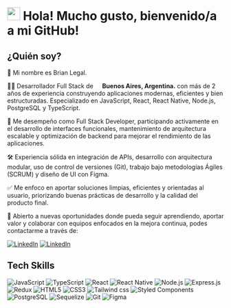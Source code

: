 ### <h1><img src="https://emojis.slackmojis.com/emojis/images/1531849430/4246/blob-sunglasses.gif?1531849430" width="30"/> Hola! Mucho gusto, bienvenido/a a mi GitHub! </h1>

## ¿Quién soy?
<p>👋 Mi nombre es Brian Legal.</p>
<p>👨‍💻 Desarrollador Full Stack de <img src="https://cdn-icons-png.flaticon.com/512/3909/3909430.png" width="13"/> <b>Buenos Aires, Argentina.</b> con más de 2 años de experiencia construyendo aplicaciones modernas, eficientes y bien estructuradas. Especializado en JavaScript, React, React Native, Node.js, PostgreSQL y TypeScript.</p>
<p>🚀 Me desempeño como Full Stack Developer, participando activamente en el desarrollo de interfaces funcionales, mantenimiento de arquitectura escalable y optimización de backend para mejorar el rendimiento de las aplicaciones.</p>
<p>🛠️ Experiencia sólida en integración de APIs, desarrollo con arquitectura modular, uso de control de versiones (Git), trabajo bajo metodologías Ágiles (SCRUM) y diseño de UI con Figma.</p>
<p>✅ Me enfoco en aportar soluciones limpias, eficientes y orientadas al usuario, priorizando buenas prácticas de desarrollo y la calidad del producto final.</p>
<p>🤝 Abierto a nuevas oportunidades donde pueda seguir aprendiendo, aportar valor y colaborar con equipos enfocados en la mejora continua, podes contactarme a través de:</p>

<a href="https://www.linkedin.com/in/legal-brian/" target="_blank"><img alt="LinkedIn" src="https://img.shields.io/badge/linkedin-%230077B5.svg?&style=for-the-badge&logo=linkedin&logoColor=white" /></a>
<a href="mailto:legalbriandev@gmail.com" target="_blank"><img alt="LinkedIn" src="https://img.shields.io/badge/Gmail-D14836?style=for-the-badge&logo=gmail&logoColor=white" /></a>

## Tech Skills
<p>
  <img alt="JavaScript" src="https://img.shields.io/badge/JavaScript-F7DF1E?style=for-the-badge&logo=javascript&logoColor=black" />
  <img alt="TypeScript" src="https://img.shields.io/badge/TypeScript-007ACC?style=for-the-badge&logo=typescript&logoColor=white" />
  <img alt="React" src="https://img.shields.io/badge/React-119EFF?style=for-the-badge&logo=react&logoColor=61DAFB" />
  <img alt="React Native" src="https://img.shields.io/badge/React_Native-119EFF?style=for-the-badge&logo=react&logoColor=61DAFB" />
  <img alt="Node.js" src="https://img.shields.io/badge/Node.js-43853D?style=for-the-badge&logo=node.js&logoColor=white" />
  <img alt="Express.js" src="https://img.shields.io/badge/Express.js-43853D?style=for-the-badge&logo=node.js&logoColor=white" />
  <img alt="Redux" src="https://img.shields.io/badge/Redux-593D88?style=for-the-badge&logo=redux&logoColor=white" />
  <img alt="HTML5" src="https://img.shields.io/badge/HTML5-E34F26?style=for-the-badge&logo=html5&logoColor=white" />
  <img alt="CSS3" src="https://img.shields.io/badge/CSS3-1572B6?style=for-the-badge&logo=css3&logoColor=white" />
  <img alt="Tailwind css" src="https://img.shields.io/badge/Tailwind_CSS-38B2AC?style=for-the-badge&logo=tailwind-css&logoColor=white" />
  <img alt="Styled Components" src="https://img.shields.io/badge/styled--components-DB7093?style=for-the-badge&logo=styled-components&logoColor=white" />
  <img alt="PostgreSQL" src="https://img.shields.io/badge/PostgreSQL-316192?style=for-the-badge&logo=postgresql&logoColor=white" />
  <img alt="Sequelize" src="https://img.shields.io/badge/sequelize-316192?style=for-the-badge&logo=sequelize&logoColor=blue" />
  <img alt="Git" src="https://img.shields.io/badge/GIT-E44C30?style=for-the-badge&logo=git&logoColor=white" />
  <img alt="Figma" src="https://img.shields.io/badge/Figma-F24E1E?style=for-the-badge&logo=figma&logoColor=white" />
</p>

